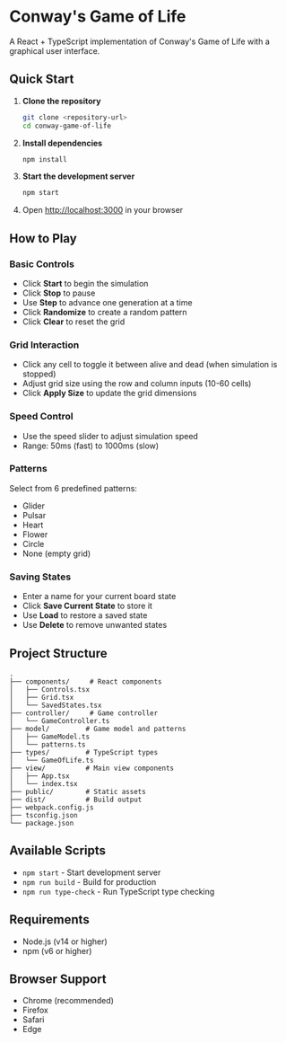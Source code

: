 # Conway's Game of Life

A React + TypeScript implementation of Conway's Game of Life with a graphical user interface.

## Quick Start

1. **Clone the repository**
   ```sh
   git clone <repository-url>
   cd conway-game-of-life
   ```

2. **Install dependencies**
   ```sh
   npm install
   ```

3. **Start the development server**
   ```sh
   npm start
   ```

4. Open [http://localhost:3000](http://localhost:3000) in your browser

## How to Play

### Basic Controls
- Click **Start** to begin the simulation
- Click **Stop** to pause
- Use **Step** to advance one generation at a time
- Click **Randomize** to create a random pattern
- Click **Clear** to reset the grid

### Grid Interaction
- Click any cell to toggle it between alive and dead (when simulation is stopped)
- Adjust grid size using the row and column inputs (10-60 cells)
- Click **Apply Size** to update the grid dimensions

### Speed Control
- Use the speed slider to adjust simulation speed
- Range: 50ms (fast) to 1000ms (slow)

### Patterns
Select from 6 predefined patterns:
- Glider
- Pulsar
- Heart
- Flower
- Circle
- None (empty grid)

### Saving States
- Enter a name for your current board state
- Click **Save Current State** to store it
- Use **Load** to restore a saved state
- Use **Delete** to remove unwanted states

## Project Structure
```
.
├── components/     # React components
│   ├── Controls.tsx
│   ├── Grid.tsx
│   └── SavedStates.tsx
├── controller/     # Game controller
│   └── GameController.ts
├── model/         # Game model and patterns
│   ├── GameModel.ts
│   └── patterns.ts
├── types/         # TypeScript types
│   └── GameOfLife.ts
├── view/          # Main view components
│   ├── App.tsx
│   └── index.tsx
├── public/        # Static assets
├── dist/          # Build output
├── webpack.config.js
├── tsconfig.json
└── package.json
```

## Available Scripts

- `npm start` - Start development server
- `npm run build` - Build for production
- `npm run type-check` - Run TypeScript type checking

## Requirements

- Node.js (v14 or higher)
- npm (v6 or higher)

## Browser Support

- Chrome (recommended)
- Firefox
- Safari
- Edge
